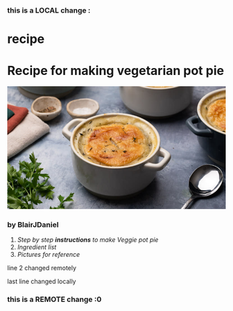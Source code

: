 ### this is a LOCAL change :
# recipe

<h1>Recipe for making vegetarian pot pie</h1>
<img src="https://raw.githubusercontent.com/blairjdaniel/recipe/main/recipe.jpeg">
<h3>by BlairJDaniel</h3>
<ol>
<li><em>Step by step <strong>instructions</strong> to make Veggie pot pie</em></li>
<li><em>Ingredient list</em></li>
<li><em>Pictures for reference</em></li>
</ol>
line 2 changed remotely


last line changed locally
### this is a REMOTE change :0
